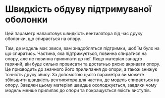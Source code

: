 Швидкість обдуву підтримуваної оболонки
====

Цей параметр налаштовує швидкість вентилятора під час друку оболонки, що спирається на опору.

Там, де модель має звиси, вам знадобляться підтримки, щоб їм було на що спиратись. Частина, яка підтримується, повинна спиратися на опору, але не повинна прилипати до неї. Якщо матеріал занадто гарячий, він буде сильно провисати та достатньо рясно вкривати опору. Це призводить до значного його прилипання до опори, а також знижує точність друку звису. За допомогою цього параметра ви можете збільшити швидкість вентилятора для частин, де модель спирається на опору. Завдяки цьому матеріал швидше охолоджується, завдяки чому модель менше прилипає до опори та покращується якість виступів.
